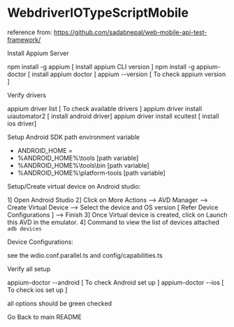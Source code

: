 # WebdriverIOTypeScriptMobile

reference from: https://github.com/sadabnepal/web-mobile-api-test-framework/

Install Appium Server

npm install -g appium [ install appium CLI version ]
npm install -g appium-doctor [ install appium doctor ]
appium --version [ To check appium version ]

Verify drivers

appium driver list [ To check available drivers ]
appium driver install uiautomator2 [ install android driver]
appium driver install xcuitest [ install ios driver]

Setup Android SDK path environment variable

- ANDROID_HOME = <path to Sdk folder>
- %ANDROID_HOME%\tools [path variable]
- %ANDROID_HOME%\tools\bin [path variable]
- %ANDROID_HOME%\platform-tools [path variable]

Setup/Create virtual device on Android studio:

1] Open Android Studio
2] Click on More Actions
--> AVD Manager
--> Create Virtual Device
--> Select the device and OS version [ Refer Device Configurations ]
--> Finish
3] Once Virtual device is created, click on Launch this AVD in the emulator.
4] Command to view the list of devices attached `adb devices`

Device Configurations:

see the wdio.conf.parallel.ts and config/capabilities.ts

Verify all setup

appium-doctor --android [ To check Android set up ]
appium-doctor --ios [ To check ios set up ]

all options should be green checked

Go Back to main README
